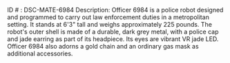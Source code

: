 ID # : DSC-MATE-6984
Description: Officer 6984 is a police robot designed and programmed to carry out law enforcement duties in a metropolitan setting. It stands at 6'3" tall and weighs approximately 225 pounds. The robot's outer shell is made of a durable, dark grey metal, with a police cap and jade earring as part of its headpiece. Its eyes are vibrant VR jade LED. Officer 6984 also adorns a gold chain and an ordinary gas mask as additional accessories.